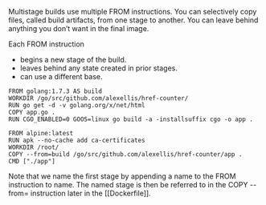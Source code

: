 Multistage builds use multiple FROM instructions. You can selectively copy files, called build artifacts, from one stage to another. You can leave behind anything you don’t want in the final image. 

Each FROM instruction

* begins a new stage of the build.
* leaves behind any state created in prior stages.
* can use a different base.

```
FROM golang:1.7.3 AS build
WORKDIR /go/src/github.com/alexellis/href-counter/
RUN go get -d -v golang.org/x/net/html  
COPY app.go .
RUN CGO_ENABLED=0 GOOS=linux go build -a -installsuffix cgo -o app .

FROM alpine:latest  
RUN apk --no-cache add ca-certificates
WORKDIR /root/
COPY --from=build /go/src/github.com/alexellis/href-counter/app .
CMD ["./app"]
```

Note that we name the first stage by appending a name to the FROM instruction to name. The named stage is then be referred to in the COPY --from= instruction later in the [[Dockerfile]].